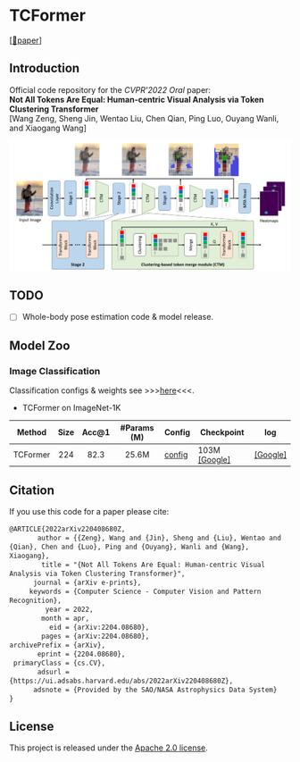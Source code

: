 # TCFormer

\[[📜paper](https://arxiv.org/abs/2204.08680)\]

## Introduction

Official code repository for the *CVPR'2022 Oral* paper:  
**Not All Tokens Are Equal: Human-centric Visual Analysis via Token Clustering Transformer**  
[Wang Zeng, Sheng Jin, Wentao Liu, Chen Qian, Ping Luo, Ouyang Wanli, and Xiaogang Wang]  


![teaser](images/fig2.png)

## TODO
- [ ] Whole-body pose estimation code & model release.


## Model Zoo

### Image Classification

Classification configs & weights see >>>[here](classification/)<<<.

- TCFormer on ImageNet-1K

| Method           | Size | Acc@1 | #Params (M) | Config                                   | Checkpoint                                                                                 | log|
|------------------|:----:|:-----:|:-----------:|------------------------------------------|--------------------------------------------------------------------------------------------|----|
| TCFormer        |  224 |  82.3 |    25.6M      | [config](configs/tcformer/tcformer.py)    | 103M [[Google]](https://drive.google.com/file/d/1sIrTzIKFfW5Io2MybIWJoS0sv72Wd-av/view?usp=sharing) | [[Google]](https://drive.google.com/file/d/1xR3aMoWfU9sUznGtqRU6U9zcFCt_9MSk/view?usp=sharing)|


## Citation
If you use this code for a paper please cite:

```
@ARTICLE{2022arXiv220408680Z,
       author = {{Zeng}, Wang and {Jin}, Sheng and {Liu}, Wentao and {Qian}, Chen and {Luo}, Ping and {Ouyang}, Wanli and {Wang}, Xiaogang},
        title = "{Not All Tokens Are Equal: Human-centric Visual Analysis via Token Clustering Transformer}",
      journal = {arXiv e-prints},
     keywords = {Computer Science - Computer Vision and Pattern Recognition},
         year = 2022,
        month = apr,
          eid = {arXiv:2204.08680},
        pages = {arXiv:2204.08680},
archivePrefix = {arXiv},
       eprint = {2204.08680},
 primaryClass = {cs.CV},
       adsurl = {https://ui.adsabs.harvard.edu/abs/2022arXiv220408680Z},
      adsnote = {Provided by the SAO/NASA Astrophysics Data System}
}
```


## License

This project is released under the [Apache 2.0 license](LICENSE).
